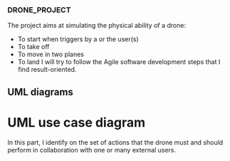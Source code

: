 ### DRONE_PROJECT
 
 The project aims at simulating the physical ability of a drone:
 - To start when triggers by a or the user(s)
 - To take off
 - To move in two planes
 - To land
 I will try to follow the Agile software development steps that I find result-oriented.
 
 ## UML diagrams
 # UML use case diagram
 In this part, I identify on the set of actions that the drone must and should perform in collaboration with one or many external users.
 
